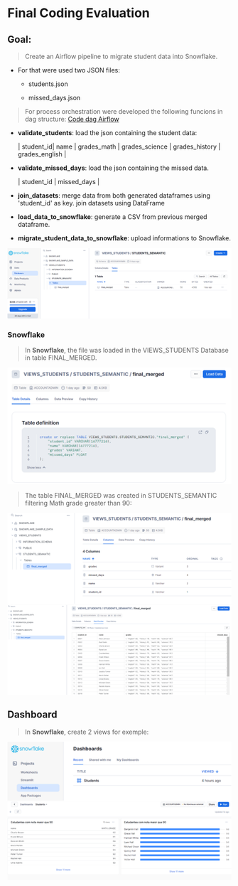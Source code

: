 # Final Coding Evaluation

## Goal:
> Create an Airflow pipeline to migrate student data into Snowflake.

* For that were used two JSON files:

    - students.json

    - missed_days.json

> For process orchestration were developed the following funcions in dag structure:
[Code dag Airflow ]([https://pages.github.com/](https://github.com/thaiscvaz/case_hcl_docker_airflow/blob/main/airflow-docker/dags/student_data_migration.py))

- **validate_students**: load the json containing the student data:

  | student_id| name | grades_math | grades_science | grades_history | grades_english |

-  **validate_missed_days**: load the json containing the missed data. 

    | student_id | missed_days |

- **join_datasets**: merge data from both generated dataframes using 'student_id' as key. join datasets using DataFrame

- **load_data_to_snowflake**: generate a CSV from previous merged dataframe.

- **migrate_student_data_to_snowflake**: upload informations to Snowflake.

![Caption](airflow-docker/Snowflake/database.png)

### Snowflake

> In **Snowflake**, the file was loaded in the VIEWS_STUDENTS Database in table FINAL_MERGED.

![Caption](airflow-docker/Snowflake/final_merged.png)

> The table FINAL_MERGED was created in STUDENTS_SEMANTIC filtering Math grade greater than 90:

![Caption](airflow-docker/Snowflake/columns.png)
![Caption](airflow-docker/Snowflake/data_Preview.png)

## Dashboard

> In **Snowflake**, create 2 views for exemple:

![Caption](airflow-docker/Snowflake/Dashboard.png)
![Caption](airflow-docker/Snowflake/Students.png)



